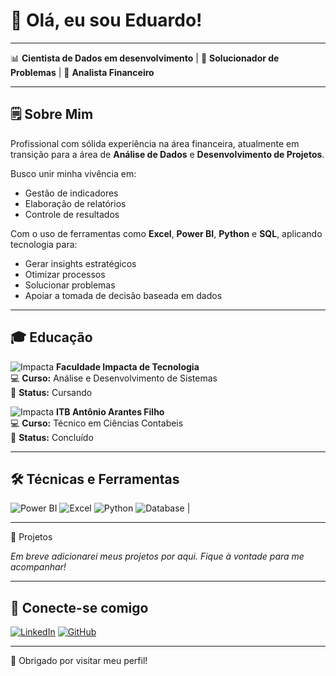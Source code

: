 # 👋 Olá, eu sou Eduardo!

---

📊 **Cientista de Dados em desenvolvimento** | 🎯 **Solucionador de Problemas** | 🧮 **Analista Financeiro**

---

## 🗒️ Sobre Mim

Profissional com sólida experiência na área financeira, atualmente em transição para a área de **Análise de Dados** e **Desenvolvimento de Projetos**.

Busco unir minha vivência em:

- Gestão de indicadores  
- Elaboração de relatórios  
- Controle de resultados  

Com o uso de ferramentas como **Excel**, **Power BI**, **Python** e **SQL**, aplicando tecnologia para:

- Gerar insights estratégicos  
- Otimizar processos  
- Solucionar problemas  
- Apoiar a tomada de decisão baseada em dados

---

## 🎓 Educação

![Impacta](https://img.icons8.com/fluency/48/school.png) **Faculdade Impacta de Tecnologia**  
💻 **Curso:** Análise e Desenvolvimento de Sistemas  
📅 **Status:** Cursando

![Impacta](https://img.icons8.com/fluency/48/school.png) **ITB Antônio Arantes Filho**  
💻 **Curso:** Técnico em Ciências Contabeis  
📅 **Status:** Concluído


---

## 🛠️ Técnicas e Ferramentas


![Power BI](https://img.icons8.com/color/48/power-bi.png)
![Excel](https://img.icons8.com/color/48/microsoft-excel-2019--v1.png)
![Python](https://img.icons8.com/color/48/python.png) 
![Database](https://img.icons8.com/ios-filled/48/000000/database.png) |

---
🚀 Projetos


*Em breve adicionarei meus projetos por aqui. Fique à vontade para me acompanhar!*

---

## 🤝 Conecte-se comigo

[![LinkedIn](https://img.shields.io/badge/-LinkedIn-blue?style=flat-square&logo=Linkedin&logoColor=white)](https://www.linkedin.com/in/eduardo-alvees/)
[![GitHub](https://img.shields.io/badge/-GitHub-black?style=flat-square&logo=github&logoColor=white)](https://github.com/EduardoAlves23)

---

💙 Obrigado por visitar meu perfil!


